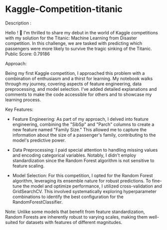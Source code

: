 # Kaggle-Competition-titanic
Description :


Hello ! 👋 I'm thrilled to share my debut in the world of Kaggle competitions with my solution for the Titanic: Machine Learning from Disaster competition. In this challenge, we are tasked with predicting which passengers were more likely to survive the tragic sinking of the Titanic.  Public Score: 0.79186

Approach:


Being my first Kaggle competition, I approached this problem with a combination of enthusiasm and a thirst for learning. My notebook walks through my journey, covering aspects of feature engineering, data preprocessing, and model selection. I've added detailed explanations and comments to make the code accessible for others and to showcase my learning process.

Key Features:

- Feature Engineering: As part of my approach, I delved into feature engineering, combining the "SibSp" and "Parch" columns to create a new feature named "Family Size." This allowed me to capture the information about the size of a passenger's family, contributing to the model's predictive power.

- Data Preprocessing: I paid special attention to handling missing values and encoding categorical variables. Notably, I didn't employ standardization since the Random Forest algorithm is not sensitive to feature scaling.

- Model Selection: For this competition, I opted for the Random Forest algorithm, leveraging its ensemble nature for robust predictions. To fine-tune the model and optimize performance, I utilized cross-validation and GridSearchCV. This involved systematically exploring hyperparameter combinations to identify the best configuration for the RandomForestClassifier.

Note: Unlike some models that benefit from feature standardization, Random Forests are inherently robust to varying scales, making them well-suited for datasets with features of different magnitudes.
